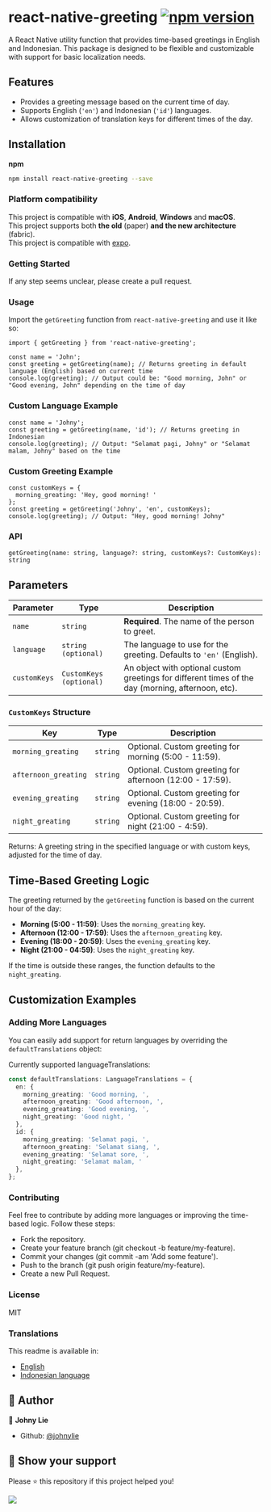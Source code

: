 # react-native-greeting [![npm version](https://badge.fury.io/js/react-native-greeting.svg)](https://badge.fury.io/js/react-native-greeting)

A React Native utility function that provides time-based greetings in English and Indonesian. This package is designed to be flexible and customizable with support for basic localization needs.

## Features

- Provides a greeting message based on the current time of day.
- Supports English (`'en'`) and Indonesian (`'id'`) languages.
- Allows customization of translation keys for different times of the day.

## Installation

**npm**

```bash
npm install react-native-greeting --save
```

### Platform compatibility

This project is compatible with **iOS**,  **Android**, **Windows** and **macOS**.  
This project supports both **the old** (paper) **and the new architecture** (fabric).  
This project is compatible with [expo](https://docs.expo.dev/).

### Getting Started

If any step seems unclear, please create a pull request.

### Usage

Import the `getGreeting` function from `react-native-greeting` and use it like so:

```tsx
import { getGreeting } from 'react-native-greeting';

const name = 'John';
const greeting = getGreeting(name); // Returns greeting in default language (English) based on current time
console.log(greeting); // Output could be: "Good morning, John" or "Good evening, John" depending on the time of day
```

### Custom Language Example

```tsx
const name = 'Johny';
const greeting = getGreeting(name, 'id'); // Returns greeting in Indonesian
console.log(greeting); // Output: "Selamat pagi, Johny" or "Selamat malam, Johny" based on the time
```

### Custom Greeting Example

```tsx
const customKeys = {
  morning_greating: 'Hey, good morning! '
};
const greeting = getGreeting('Johny', 'en', customKeys);
console.log(greeting); // Output: "Hey, good morning! Johny"
```

### API
```tsx
getGreeting(name: string, language?: string, customKeys?: CustomKeys): string
```
## Parameters

| Parameter   | Type                     | Description                                                                                       |
|-------------|--------------------------|---------------------------------------------------------------------------------------------------|
| `name`      | `string`                 | **Required**. The name of the person to greet.                                                    |
| `language`  | `string (optional)`       | The language to use for the greeting. Defaults to `'en'` (English).                               |
| `customKeys`| `CustomKeys (optional)`   | An object with optional custom greetings for different times of the day (morning, afternoon, etc). |

### `CustomKeys` Structure

| Key                  | Type     | Description                                                  |
|----------------------|----------|--------------------------------------------------------------|
| `morning_greating`    | `string` | Optional. Custom greeting for morning (5:00 - 11:59).        |
| `afternoon_greating`  | `string` | Optional. Custom greeting for afternoon (12:00 - 17:59).     |
| `evening_greating`    | `string` | Optional. Custom greeting for evening (18:00 - 20:59).       |
| `night_greating`      | `string` | Optional. Custom greeting for night (21:00 - 4:59).          |

Returns:
A greeting string in the specified language or with custom keys, adjusted for the time of day.

## Time-Based Greeting Logic

The greeting returned by the `getGreeting` function is based on the current hour of the day:

- **Morning (5:00 - 11:59)**: Uses the `morning_greating` key.
- **Afternoon (12:00 - 17:59)**: Uses the `afternoon_greating` key.
- **Evening (18:00 - 20:59)**: Uses the `evening_greating` key.
- **Night (21:00 - 04:59)**: Uses the `night_greating` key.

If the time is outside these ranges, the function defaults to the `night_greating`.

## Customization Examples

### Adding More Languages

You can easily add support for return languages by overriding the `defaultTranslations` object:

Currently supported languageTranslations:

```typescript
const defaultTranslations: LanguageTranslations = {
  en: {
    morning_greating: 'Good morning, ',
    afternoon_greating: 'Good afternoon, ',
    evening_greating: 'Good evening, ',
    night_greating: 'Good night, '
  },
  id: {
    morning_greating: 'Selamat pagi, ',
    afternoon_greating: 'Selamat siang, ',
    evening_greating: 'Selamat sore, ',
    night_greating: 'Selamat malam, '
  },
};
```

### Contributing

Feel free to contribute by adding more languages or improving the time-based logic. Follow these steps:

- Fork the repository.
- Create your feature branch (git checkout -b feature/my-feature).
- Commit your changes (git commit -am 'Add some feature').
- Push to the branch (git push origin feature/my-feature).
- Create a new Pull Request.

### License

MIT

### Translations

This readme is available in:

- [English](docs/README.md)
- [Indonesian language](docs/README.indonesian.md)

## 📝 Author

👤 **Johny Lie**

- Github: [@johnylie](https://github.com/johnylie)

## 🌱 Show your support

Please ⭐️ this repository if this project helped you!

[![](https://img.shields.io/static/v1?label=Sponsor&message=%E2%9D%A4&logo=GitHub&color=%23fe8e86)](https://github.com/sponsors/johnylie)
